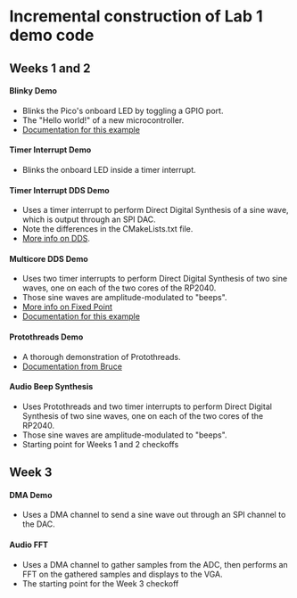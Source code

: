 # Incremental construction of Lab 1 demo code


## Weeks 1 and 2
#### Blinky Demo
- Blinks the Pico's onboard LED by toggling a GPIO port.
- The "Hello world!" of a new microcontroller.
- [Documentation for this example](https://vanhunteradams.com/Pico/Setup/UsingPicoSDK.html)
#### Timer Interrupt Demo
- Blinks the onboard LED inside a timer interrupt.
#### Timer Interrupt DDS Demo
- Uses a timer interrupt to perform Direct Digital Synthesis of a sine wave, which is output through an SPI DAC. 
- Note the differences in the CMakeLists.txt file.
- [More info on DDS](https://vanhunteradams.com/DDS/DDS.html).
#### Multicore DDS Demo
- Uses two timer interrupts to perform Direct Digital Synthesis of two sine waves, one on each of the two cores of the RP2040. 
- Those sine waves are amplitude-modulated to "beeps".
- [More info on Fixed Point](https://vanhunteradams.com/FixedPoint/FixedPoint.html)
- [Documentation for this example](https://vanhunteradams.com/Pico/Multi/MultiCore.html)
#### Protothreads Demo
- A thorough demonstration of Protothreads.
- [Documentation from Bruce](https://people.ece.cornell.edu/land/courses/ece4760/RP2040/C_SDK_protothreads/index_Protothreads.html)
#### Audio Beep Synthesis
- Uses Protothreads and two timer interrupts to perform Direct Digital Synthesis of two sine waves, one on each of the two cores of the RP2040. 
- Those sine waves are amplitude-modulated to "beeps".
- Starting point for Weeks 1 and 2 checkoffs

## Week 3
#### DMA Demo
- Uses a DMA channel to send a sine wave out through an SPI channel to the DAC.
#### Audio FFT
- Uses a DMA channel to gather samples from the ADC, then performs an FFT on the gathered samples and displays to the VGA.
- The starting point for the Week 3 checkoff